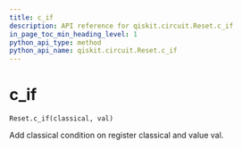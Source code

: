 ```yaml
---
title: c_if
description: API reference for qiskit.circuit.Reset.c_if
in_page_toc_min_heading_level: 1
python_api_type: method
python_api_name: qiskit.circuit.Reset.c_if
---
```


# c\_if

<span id="qiskit.circuit.Reset.c_if" />

`Reset.c_if(classical, val)`

Add classical condition on register classical and value val.

